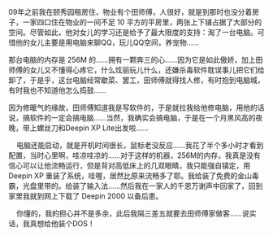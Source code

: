 09年之前我在颐秀园租房住，物业有个田师傅，人很好，就是到那时也没分着房子，一家四口住在物业的一间不足 10 平方的平房里，两张上下铺占据了大部分的空间。尽管如此，他对女儿的学习还是给予了最大限度的支持：淘了一台电脑。可惜他的女儿主要是用电脑来聊QQ，玩儿QQ空间，养宠物……

那台电脑的内存是 256M 的……拥有一颗奔三的心……因为它是如此傲娇，加上田师傅的女儿又不懂得心疼它，什么炫丽玩儿什么，还嫌杀毒软件耽误事儿把它们给卸了，于是乎，这台电脑经常歇菜、罢工，田师傅就得找人修，有时抱到电脑城，有时我也不知道他怎么捣鼓……

因为修暖气的缘故，田师傅知道我是写软件的，于是就拉我给他修电脑，用他的话说，搞软件的一定会搞电脑……当然，我确实会搞电脑，于是在一个月黑风高的夜晚，带上螺丝刀和Deepin XP Lite出发啦……

    电脑还能启动，就是开机时间很长，鼠标老没反应……我花了半个多小时才看到配置，当时心里啊，哇凉哇凉的……对于这样的机器，256M的内存，我真是没有信心可以让他流畅运行，但是背对高低床上的几双眼睛，我只能强自镇定，用 Deepin XP 重装了系统，哇喔，居然比原来流畅多了耶。我给装了免费的金山毒霸，光盘里带的。给装了输入法……然后我在一家人的千恩万谢声中回家了，回到家里我就到网上下载了 Deepin 2000 以备后患。

    你懂的，我的担心并不是多余，此后我隔三差五就要去田师傅家做客……说实话，我真想给他装个DOS！



